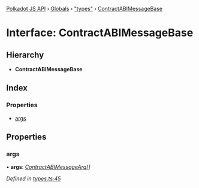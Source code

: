 [Polkadot JS API](../README.md) › [Globals](../globals.md) › ["types"](../modules/_types_.md) › [ContractABIMessageBase](_types_.contractabimessagebase.md)

# Interface: ContractABIMessageBase

## Hierarchy

* **ContractABIMessageBase**

## Index

### Properties

* [args](_types_.contractabimessagebase.md#args)

## Properties

###  args

• **args**: *[ContractABIMessageArg](../modules/_types_.md#contractabimessagearg)[]*

*Defined in [types.ts:45](https://github.com/polkadot-js/api/blob/dc105e6b31/packages/api-contract/src/types.ts#L45)*
